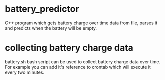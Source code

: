 # battery_predictor
C++ program which gets battery charge over time data from file, parses it and predicts when the battery will be empty.

# collecting battery charge data
battery.sh bash script can be used to collect battery charge data over time. For example you can add it's reference to crontab which will execute it every two minutes.
